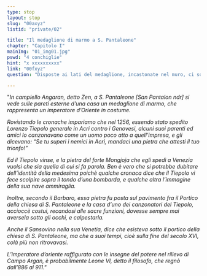 ```yaml
---
type: stop
layout: stop
slug: "00axyz"
listid: "private/02"

title: "Il medaglione di marmo a S. Pantaleone"
chapter: "Capitolo I"
mainImg: "01_img01.jpg"
pswd: "4 conchiglie"
hint: "x xxxxxxxxxx"
link: "00fxyz"
question: "Disposte ai lati del medaglione, incastonate nel muro, ci sono delle forme. Quante sono e cosa raffigurano?"

---
```

"*In campiello Angaran, detto Zen, a S. Pantaleone [San Pantalon ndr] si vede sulle pareti esterne d’una casa un medaglione di marmo, che rappresenta un imperatore d’Oriente in costume.*

*Rovistando le cronache impariamo che nel 1256, essendo stato spedito Lorenzo Tiepolo generale in Acri contro i Genovesi, alcuni suoi parenti ed amici lo canzonavano come un uomo poco atto a quell’impresa, e gli dicevano: “Se tu superi i nemici in Acri, mandaci una pietra che attesti il tuo trionfo!”*

*Ed il Tiepolo vinse, e la pietra del forte Mongjoja che egli spedì a Venezia vuolsi che sia quella di cui si fa parola. Ben è vero che si potrebbe dubitare dell’identità della medesima poichè qualche cronaca dice che il Tiepolo vi fece scolpire sopra il tondo d’una bombarda, e qualche altra l’immagine della sua nave ammiraglia.*

*Inoltre, secondo il Barbaro, essa pietra fu posta sul pavimento fra il Portico della chiesa di S. Pantaleone e la casa d’uno dei canzonatori del Tiepolo, accioccè costui, recandosi alle sacre funzioni, dovesse sempre mai aversela sotto gli occhi, e calpestarla.*

*Anche il Sansovino nella sua Venetia, dice che esisteva sotto il portico della chiesa di S. Pantaleone, ma che a suoi tempi, cioè sulla fine del secolo XVI, colà più non ritrovavasi.*

*L’imperatore d’oriente raffigurato con le insegne del potere nel rilievo di Campo Argan, è probabilmente Leone VI, detto il filosofo, che regnò dall’886 al 911."*
